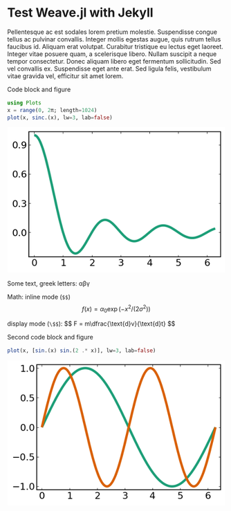 <script src="https://cdn.mathjax.org/mathjax/latest/MathJax.js?config=TeX-AMS-MML_HTMLorMML" type="text/javascript"></script>

# Test Weave.jl with Jekyll

Pellentesque ac est sodales lorem pretium molestie. Suspendisse congue tellus ac pulvinar convallis. Integer mollis egestas augue, quis rutrum tellus faucibus id. Aliquam erat volutpat. Curabitur tristique eu lectus eget laoreet. Integer vitae posuere quam, a scelerisque libero. Nullam suscipit a neque tempor consectetur. Donec aliquam libero eget fermentum sollicitudin. Sed vel convallis ex. Suspendisse eget ante erat. Sed ligula felis, vestibulum vitae gravida vel, efficitur sit amet lorem. 

Code block and figure
```julia
using Plots
x = range(0, 2π; length=1024)
plot(x, sinc.(x), lw=3, lab=false)
```

![](/assets/2022-08-16-weave-test_1_1.png)



Some text, greek letters: αβγ

Math: inline mode (`$$`) $$f(x) = \alpha_0 \exp(- x^2/(2\sigma^2))$$ 

display mode (`\$$`):
\$$
    F = m\dfrac{\text{d}v}{\text{d}t}
\$$


Second code block and figure
```julia
plot(x, [sin.(x) sin.(2 .* x)], lw=3, lab=false)
```

![](/assets/2022-08-16-weave-test_2_1.png)
